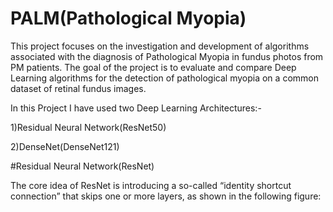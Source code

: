 # PALM(Pathological Myopia)
This project focuses on the investigation and development of algorithms associated with the diagnosis of Pathological Myopia in fundus photos from PM patients. The goal of the project is to evaluate and compare Deep Learning algorithms for the detection of pathological myopia on a common dataset of retinal fundus images. 

In this Project I have used two Deep Learning Architectures:-

1)Residual Neural Network(ResNet50)

2)DenseNet(DenseNet121)

#Residual Neural Network(ResNet)

The core idea of ResNet is introducing a so-called “identity shortcut connection” that skips one or more layers, as shown in the following figure:






